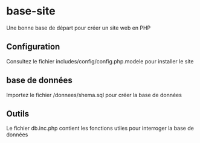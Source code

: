 # base-site
Une bonne base de départ pour créer un site web en PHP

## Configuration
Consultez le fichier includes/config/config.php.modele pour installer le site

## base de données
Importez le fichier /donnees/shema.sql pour créer la base de données

## Outils
Le fichier db.inc.php contient les fonctions utiles pour interroger la base de données

